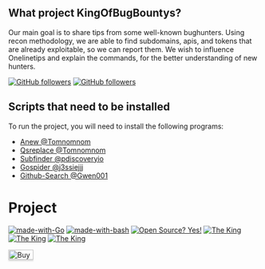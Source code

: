 ## What project KingOfBugBountys?

Our main goal is to share tips from some well-known bughunters. Using recon methodology, we are able to find subdomains, apis, and tokens that are already exploitable, so we can report them. We wish to influence Onelinetips and explain the commands, for the better understanding of new hunters.

[![GitHub followers](https://img.shields.io/github/followers/Naereen.svg?style=social&label=Follow&maxAge=2592000)](https://github.com/bminossi?tab=followers)
[![GitHub followers](https://img.shields.io/github/followers/Naereen.svg?style=social&label=Follow&maxAge=2592000)](https://github.com/OfJAAH?tab=followers)


## Scripts that need to be installed

To run the project, you will need to install the following programs:

- [Anew @Tomnomnom](https://github.com/tomnomnom/anew)
- [Qsreplace @Tomnomnom](https://github.com/tomnomnom/qsreplace)
- [Subfinder @pdiscoveryio](https://github.com/projectdiscovery/subfinder)
- [Gospider @j3ssiejjj](https://github.com/jaeles-project/gospider)
- [Github-Search @Gwen001 ](https://github.com/gwen001/github-search)


# Project

[![made-with-Go](https://img.shields.io/badge/Made%20with-Go-1f425f.svg)](http://golang.org)
[![made-with-bash](https://img.shields.io/badge/Made%20with-Bash-1f425f.svg)](https://www.gnu.org/software/bash/)
[![Open Source? Yes!](https://badgen.net/badge/Open%20Source%20%3F/Yes%21/blue?icon=github)](https://github.com/Naereen/badges/)
[![The King](https://aleen42.github.io/badges/src/twitter.svg)](https://twitter.com/ofjaaah)
[![The King](https://aleen42.github.io/badges/src/twitter.svg)](https://twitter.com/b51b5b43)
[![The King](https://aleen42.github.io/badges/src/twitter.svg)](https://twitter.com/b51b5b43)




<a href="https://www.buymeacoffee.com/OFJAAAH" target="_blank"><img src="https://www.buymeacoffee.com/assets/img/custom_images/orange_img.png" alt="Buy Me A Coffee" style="height: 20px !important;width: 50px !important;box-shadow: 0px 3px 2px 0px rgba(190, 190, 190, 0.5) !important;-webkit-box-shadow: 0px 3px 2px 0px rgba(190, 190, 190, 0.5) !important;" ></a>



